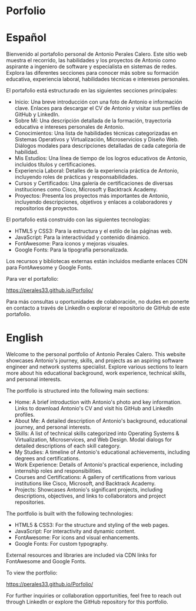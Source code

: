 # Porfolio

# Español

Bienvenido al portafolio personal de Antonio Perales Calero. Este sitio web muestra el recorrido, las habilidades y los proyectos de Antonio como aspirante a ingeniero de software y especialista en sistemas de redes. Explora las diferentes secciones para conocer más sobre su formación educativa, experiencia laboral, habilidades técnicas e intereses personales.

El portafolio está estructurado en las siguientes secciones principales:

- Inicio: Una breve introducción con una foto de Antonio e información clave. Enlaces para descargar el CV de Antonio y visitar sus perfiles de GitHub y LinkedIn.
- Sobre Mí: Una descripción detallada de la formación, trayectoria educativa e intereses personales de Antonio.
- Conocimientos: Una lista de habilidades técnicas categorizadas en Sistemas Operativos y Virtualización, Microservicios y Diseño Web. Diálogos modales para descripciones detalladas de cada categoría de habilidad.
- Mis Estudios: Una línea de tiempo de los logros educativos de Antonio, incluidos títulos y certificaciones.
- Experiencia Laboral: Detalles de la experiencia práctica de Antonio, incluyendo roles de prácticas y responsabilidades.
- Cursos y Certificados: Una galería de certificaciones de diversas instituciones como Cisco, Microsoft y Backtrack Academy.
- Proyectos: Presenta los proyectos más importantes de Antonio, incluyendo descripciones, objetivos y enlaces a colaboradores y repositorios de proyectos.

El portafolio está construido con las siguientes tecnologías:

- HTML5 y CSS3: Para la estructura y el estilo de las páginas web.
- JavaScript: Para la interactividad y contenido dinámico.
- FontAwesome: Para iconos y mejoras visuales.
- Google Fonts: Para la tipografía personalizada.

Los recursos y bibliotecas externas están incluidos mediante enlaces CDN para FontAwesome y Google Fonts.

Para ver el portafolio:

https://perales33.github.io/Porfolio/

Para más consultas u oportunidades de colaboración, no dudes en ponerte en contacto a través de LinkedIn o explorar el repositorio de GitHub de este portafolio.

# English

Welcome to the personal portfolio of Antonio Perales Calero. This website showcases Antonio's journey, skills, and projects as an aspiring software engineer and network systems specialist. Explore various sections to learn more about his educational background, work experience, technical skills, and personal interests.

The portfolio is structured into the following main sections:

- Home: A brief introduction with Antonio's photo and key information. Links to download Antonio's CV and visit his GitHub and LinkedIn profiles.
- About Me: A detailed description of Antonio's background, educational journey, and personal interests.
- Skills: A list of technical skills categorized into Operating Systems & Virtualization, Microservices, and Web Design. Modal dialogs for detailed descriptions of each skill category.
- My Studies: A timeline of Antonio's educational achievements, including degrees and certifications.
- Work Experience: Details of Antonio's practical experience, including internship roles and responsibilities.
- Courses and Certifications: A gallery of certifications from various institutions like Cisco, Microsoft, and Backtrack Academy.
- Projects: Showcases Antonio's significant projects, including descriptions, objectives, and links to collaborators and project repositories.

The portfolio is built with the following technologies:

- HTML5 & CSS3: For the structure and styling of the web pages.
- JavaScript: For interactivity and dynamic content.
- FontAwesome: For icons and visual enhancements.
- Google Fonts: For custom typography.

External resources and libraries are included via CDN links for FontAwesome and Google Fonts.

To view the portfolio:

https://perales33.github.io/Porfolio/

For further inquiries or collaboration opportunities, feel free to reach out through LinkedIn or explore the GitHub repository for this portfolio.